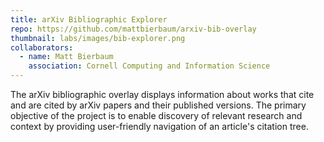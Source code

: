 ```yaml
---
title: arXiv Bibliographic Explorer
repo: https://github.com/mattbierbaum/arxiv-bib-overlay
thumbnail: labs/images/bib-explorer.png
collaborators:
  - name: Matt Bierbaum
    association: Cornell Computing and Information Science
---
```

The arXiv bibliographic overlay displays information about works that cite and are cited by arXiv papers and their published versions. The primary objective of the project is to enable discovery of relevant research and context by providing user-friendly navigation of an article's citation tree.
